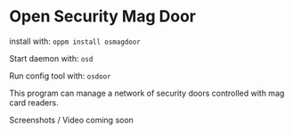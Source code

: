 Open Security Mag Door
====================

install with: `oppm install osmagdoor`

Start daemon with: `osd`

Run config tool with: `osdoor`

This program can manage a network of security doors
controlled with mag card readers.

Screenshots / Video coming soon
